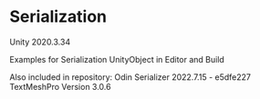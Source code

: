 # Serialization
Unity 2020.3.34

Examples for Serialization UnityObject in Editor and Build

Also included in repository:
	Odin Serializer 2022.7.15 - e5dfe227 
	TextMeshPro Version 3.0.6